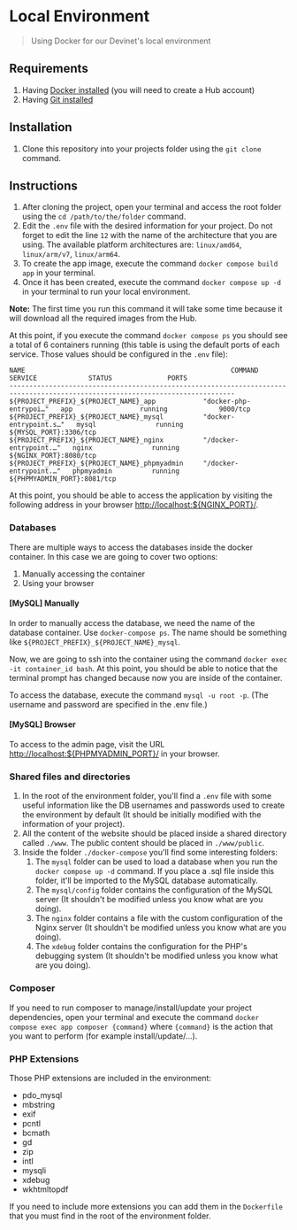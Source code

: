 # Local Environment
> Using Docker for our Devinet's local environment

## Requirements

1. Having [Docker installed](https://www.docker.com/products/docker-desktop) (you will need to create a Hub account)
2. Having [Git installed](https://git-scm.com/downloads)

## Installation

1. Clone this repository into your projects folder using the `git clone` command.

## Instructions

1. After cloning the project, open your terminal and access the root folder using the `cd /path/to/the/folder` command.
2. Edit the `.env` file with the desired information for your project. Do not forget to edit the line `12` with the name of the architecture that you are using. The available platform architectures are: `linux/amd64`, `linux/arm/v7`, `linux/arm64`.
3. To create the app image, execute the command `docker compose build app` in your terminal.
4. Once it has been created, execute the command `docker compose up -d` in your terminal to run your local environment.

**Note:** The first time you run this command it will take some time because it will download all the required images from the Hub.

At this point, if you execute the command `docker compose ps` you should see a total of 6 containers running (this table is using the default ports of each service. Those values should be configured in the `.env` file):

```
NAME                                                    COMMAND           SERVICE             STATUS              PORTS
-------------------------------------------------------------------------------------------------------------------------------
${PROJECT_PREFIX}_${PROJECT_NAME}_app            "docker-php-entrypoi…"   app                 running             9000/tcp
${PROJECT_PREFIX}_${PROJECT_NAME}_mysql          "docker-entrypoint.s…"   mysql               running             ${MYSQL_PORT}:3306/tcp
${PROJECT_PREFIX}_${PROJECT_NAME}_nginx          "/docker-entrypoint.…"   nginx               running             ${NGINX_PORT}:8080/tcp
${PROJECT_PREFIX}_${PROJECT_NAME}_phpmyadmin     "/docker-entrypoint.…"   phpmyadmin          running             ${PHPMYADMIN_PORT}:8081/tcp
```

At this point, you should be able to access the application by visiting the following address in your browser [http://localhost:${NGINX_PORT}/](http://localhost:8080/).

### Databases

There are multiple ways to access the databases inside the docker container. In this case we are going to cover two options:

1. Manually accessing the container
2. Using your browser

#### [MySQL] Manually

In order to manually access the database, we need the name of the database container. Use `docker-compose ps`. The name should be something like `${PROJECT_PREFIX}_${PROJECT_NAME}_mysql`.

Now, we are going to ssh into the container using the command `docker exec -it container_id bash`. At this point, you should be able to notice that the terminal prompt has changed because now you are inside of the container.

To access the database, execute the command `mysql -u root -p`. (The username and password are specified in the .env file.)

#### [MySQL] Browser

To access to the admin page, visit the URL [http://localhost:${PHPMYADMIN_PORT}/](http://localhost:8081/) in your browser.

### Shared files and directories

1. In the root of the environment folder, you'll find a `.env` file with some useful information like the DB usernames and passwords used to create the environment by default (It should be initially modified with the information of your project).
2. All the content of the website should be placed inside a shared directory called `./www`. The public content should be placed in `./www/public`.
3. Inside the folder `./docker-compose` you'll find some interesting folders:
   1. The `mysql` folder can be used to load a database when you run the `docker compose up -d` command. If you place a .sql file inside this folder, it'll be imported to the MySQL database automatically.
   2. The `mysql/config` folder contains the configuration of the MySQL server (It shouldn't be modified unless you know what are you doing).
   3. The `nginx` folder contains a file with the custom configuration of the Nginx server (It shouldn't be modified unless you know what are you doing).
   4. The `xdebug` folder contains the configuration for the PHP's debugging system (It shouldn't be modified unless you know what are you doing).

### Composer

If you need to run composer to manage/install/update your project dependencies, open your terminal and execute the command `docker compose exec app composer {command}` where `{command}` is the action that you want to perform (for example install/update/...).

### PHP Extensions

Those PHP extensions are included in the environment:

   - pdo_mysql
   - mbstring
   - exif
   - pcntl
   - bcmath
   - gd
   - zip
   - intl
   - mysqli
   - xdebug
   - wkhtmltopdf

If you need to include more extensions you can add them in the `Dockerfile` that you must find in the root of the environment folder.